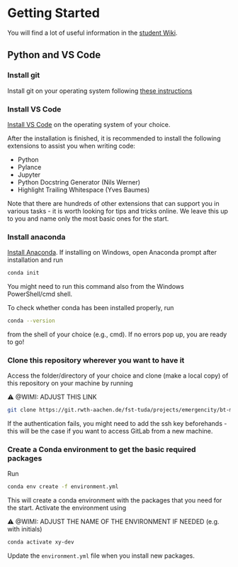 # Getting Started
You will find a lot of useful information in the [student Wiki](https://git.rwth-aachen.de/fst-tuda/projects/wiki/stud/-/wikis/home).

## Python and VS Code
### Install git
Install git on your operating system following [these instructions](https://git-scm.com/book/de/v2/Erste-Schritte-Git-installieren)

### Install VS Code
[Install VS Code](https://code.visualstudio.com/) on the operating system of your choice.

After the installation is finished, it is recommended to install the following extensions to assist you when writing code:
* Python
* Pylance
* Jupyter
* Python Docstring Generator (Nils Werner)
* Highlight Trailing Whitespace (Yves Baumes)

Note that there are hundreds of other extensions that can support you in various tasks - it is worth looking for tips and tricks online. We leave this up to you and name only the most basic ones for the start.

### Install anaconda
[Install Anaconda](https://docs.anaconda.com/anaconda/install/). If installing on Windows, open Anaconda prompt after installation and run

```bash
conda init
```
You might need to run this command also from the Windows PowerShell/cmd shell.

To check whether conda has been installed properly, run

```bash
conda --version
```
from the shell of your choice (e.g., cmd). If no errors pop up, you are ready to go!

### Clone this repository wherever you want to have it
Access the folder/directory of your choice and clone (make a local copy) of this repository on your machine by running

:warning: @WIMI: ADJUST THIS LINK
```bash
git clone https://git.rwth-aachen.de/fst-tuda/projects/emergencity/bt-minimalbetrieb.git
```

If the authentication fails, you might need to add the ssh key beforehands - this will be the case if you want to access GitLab from a new machine.


### Create a Conda environment to get the basic required packages
Run

```bash
conda env create -f environment.yml
```
This will create a conda environment with the packages that you need for the start. Activate the environment using

:warning: @WIMI: ADJUST THE NAME OF THE ENVIRONMENT IF NEEDED (e.g. with initials)
```bash
conda activate xy-dev
```
Update the `environment.yml` file when you install new packages.


